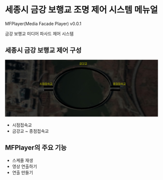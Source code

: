 # 세종시 금강 보행교 조명 제어 시스템 메뉴얼

MFPlayer(Media Facade Player) v0.0.1

금강 보행교 미디어 파사드 제어 시스템

## 세종시 금강 보행교 제어 구성

<img src="./keumkang.jpg"/>

* 시점접속교
* 금강교 ~ 종점접속교

## MFPlayer의 주요 기능

* 스케줄 재생
* 영상 연출하기
* 연출 만들기
